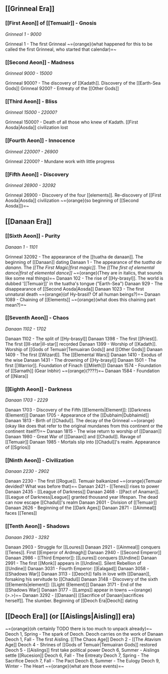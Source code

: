 ## [[Grinneal Era]]

### [[First Aeon]] of [[Temuair]] - Gnosis
*Grinneal 1 - 9000*

Grinneal 1 - The first Grinneal ~={orange}(what happened for this to be called the first Grinneal, who started that calendar)=~

### [[Second Aeon]] - Madness
*Grinneal 9000 - 15000*

Grinneal 9000? - The discovery of [[Kadath]]. Discovery of the [[Earth-Sea Gods]]
Grinneal 9200? - Entreaty of the [[Other Gods]]

### [[Third Aeon]] - Bliss
*Grinneal 15000 - 22000?*

Grinneal 15000? - Death of all those who knew of Kadath. [[First Aosda|Aosda]] civilization lost

### [[Fourth Aeon]] - Innocence
*Grinneal 22000? - 26900*

Grinneal 22000? - Mundane work with little progress

### [[Fifth Aeon]] - Discovery
*Grinneal 26900 - 32092*

Grinneal 26900 - Discovery of the four [[elements]]. Re-discovery of [[First Aosda|Aosda]] civilization ~={orange}(so beginning of [[Second Aosda]])=~

## [[Danaan Era]]
### [[Sixth Aeon]] - Purity
*Danaan 1 - 1101*

Grinneal 32092 - The appearance of the [[tuatha de danaan]]. The beginning of [[Danaan]] dating
Danaan 1 - The appearance of the *tuatha de danann*. The *[[The First Magic|first magic]]*. The *[[The first of elemental dance|first of elemental dance]]* ~={orange}(They are in italics, that sounds like some real things)=~
Danaan 102 - The rise of [[Hy-brasyl]]. The world is dubbed '[[Temuair]]' in the tuatha's tongue ("Earth-Sea")
Danaan 929 - The disappearance of [[Second Aosda|Aosda]]
Danaan 1023 - The first unnatural death ~={orange}(of Hy-brasil? Of all human beings?)=~
Danaan 1089 - Chaining of [[Elements]] ~={orange}(what does this chaining part mean?)=~

### [[Seventh Aeon]] - Chaos
*Danaan 1102 - 1702*

Danaan 1102 - The split of [[Hy-brasyl]]
Danaan 1398 - The first [[Priest]]. The first [[Ill-star|ill-star]] recorded
Danaan 1399 - Worship of [[Kadath]]. Worship of [[Gods of Temuair|Temuairan Gods]] and [[Other Gods]]
Danaan 1409 - The first [[Wizard]]. The [[Elemental Wars]]
Danaan 1410 - Exodus of the wise
Danaan 1431 - The drowning of [[Hy-brasyl]]
Danaan 1501 - The first [[Warrior]]. Foundation of Finach ([[Mileth]])
Danaan 1574 - Foundation of [[Sarnath]] (Gear Inbhir) ~={orange}(????)=~
Danaan 1584 - Foundation of [[Niara]]
  	 
### [[Eighth Aeon]] - Darkness
*Danaan 1703 - 2229*

Danaan 1703 - Discovery of the Fifth [[Elements|Element]]: [[Darkness (Element)]]
Danaan 1705 - Appearance of the [[Dubhaim|Dubhaimid]]
Danaan 1813 - Birth of [[Chadul]]. The decay of the Grinneal ~={orange}(okay like does that refer to the original mundanes from this continent or the continent itself?)=~
Danaan 1815 - The wise return to worship of [[Danaan]]
Danaan 1980 - Great War of [[Danaan]] and [[Chadul]]. Ravage of [[Temuair]]
Danaan 1985 - Mortals slip into [[Chadul]]'s realm. Appearance of [[Sgrios]]

### [[Ninth Aeon]] - Civilization
*Danaan 2230 - 2902*

Danaan 2230 - The first [[Rogue]]. Temuair balkanized ~={orange}(Temuair devided? What was before that)=~
Danaan 2421 - [[Tenes]] rises to power
Danaan 2435 - [[League of Darkness]]
Danaan 2468 - [[Pact of Anaman]]. [[League of Darkness|League]] granted thousand year lifespan. The dead can now escape [[Chadul]]'s realm
Danaan 2601 - Division of [[Temuair]]
Danaan 2626 - Beginning of the [[Dark Ages]]
Danaan 2871 - [[Ainmeal]] faces [[Tenes]]

### [[Tenth Aeon]] - Shadows
*Danaan 2903 - 3292*

Danaan 2903 - Struggle for [[Loures]]
Danaan 2921 - [[Ainmeal]] conquers [[Tenes]]. First [[Emperor of Ardmagh]]
Danaan 2940 - [[Second Emperor]]
Danaan 2986 - [[Third Emperor]]: [[Loures]] conquers [[Undine]]
Danaan 2991 - The first [[Monk]] appears in [[Undine]]. Silent Rebellion of [[Undine]]
Danaan 3031 - Fourth Emperor: [[Ealagad]]
Danaan 3058 - [[Shadows War]]
Danaan 3113 - [[Deoch]] falls in love with [[Danaan]], forsaking his servitude to [[Chadul]]
Danaan 3148 - Discovery of the sixth [[Elements|element]]: [[Light (Element)]]
Danaan 3171 - End of the [[Shadows War]]
Danaan 3177 - [[Lamps]] appear in towns ~={orange}(>.>)=~
Danaan 3292 - [[Danaan]] [[Sacrifice of Danaan|sacrifices herself]]. The slumber. Beginning of [[Deoch Era|Deoch]] dating

## [[Deoch Era]] (or [[Aislings|Aisling]] era)
~={orange}(oh certainly TODO there is too much to unpack already)=~
Deoch 1, Spring - The spark of Deoch. Deoch carries on the work of Danaan
Deoch 1, Fall - The first Aisling. [[The Chaos Age]]
Deoch 2 - [[The Atavism Age]]
Deoch 4 - Shrines of [[Gods of Temuair|Temuairan Gods]] restored
Deoch 5 - [[Aislings]] first take political power
Deoch 6, Summer - Aislings settle [[Rucesion]]
Deoch 6, Fall - The Entreaty
Deoch 7, Spring - The Sacrifice
Deoch 7, Fall - The Pact
Deoch 8, Summer - The Eulogy
Deoch 9, Winter - The Heart ~={orange}(what are those events)=~